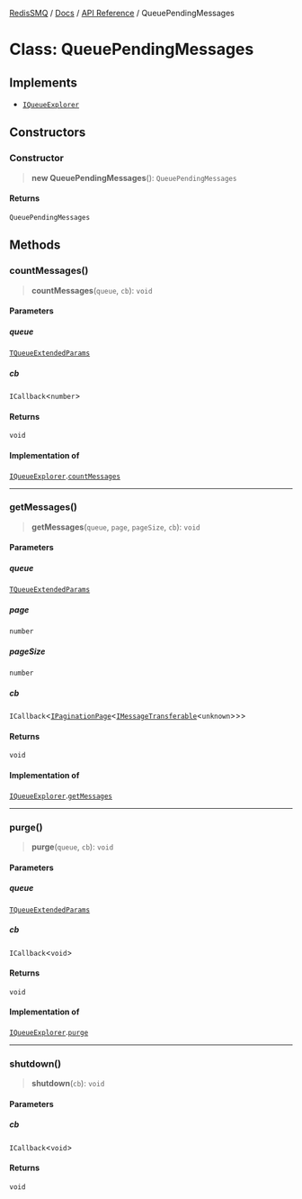 [RedisSMQ](../../../README.md) / [Docs](../../README.md) / [API Reference](../README.md) / QueuePendingMessages

# Class: QueuePendingMessages

## Implements

- [`IQueueExplorer`](../interfaces/IQueueExplorer.md)

## Constructors

### Constructor

> **new QueuePendingMessages**(): `QueuePendingMessages`

#### Returns

`QueuePendingMessages`

## Methods

### countMessages()

> **countMessages**(`queue`, `cb`): `void`

#### Parameters

##### queue

[`TQueueExtendedParams`](../type-aliases/TQueueExtendedParams.md)

##### cb

`ICallback`\<`number`\>

#### Returns

`void`

#### Implementation of

[`IQueueExplorer`](../interfaces/IQueueExplorer.md).[`countMessages`](../interfaces/IQueueExplorer.md#countmessages)

***

### getMessages()

> **getMessages**(`queue`, `page`, `pageSize`, `cb`): `void`

#### Parameters

##### queue

[`TQueueExtendedParams`](../type-aliases/TQueueExtendedParams.md)

##### page

`number`

##### pageSize

`number`

##### cb

`ICallback`\<[`IPaginationPage`](../interfaces/IPaginationPage.md)\<[`IMessageTransferable`](../interfaces/IMessageTransferable.md)\<`unknown`\>\>\>

#### Returns

`void`

#### Implementation of

[`IQueueExplorer`](../interfaces/IQueueExplorer.md).[`getMessages`](../interfaces/IQueueExplorer.md#getmessages)

***

### purge()

> **purge**(`queue`, `cb`): `void`

#### Parameters

##### queue

[`TQueueExtendedParams`](../type-aliases/TQueueExtendedParams.md)

##### cb

`ICallback`\<`void`\>

#### Returns

`void`

#### Implementation of

[`IQueueExplorer`](../interfaces/IQueueExplorer.md).[`purge`](../interfaces/IQueueExplorer.md#purge)

***

### shutdown()

> **shutdown**(`cb`): `void`

#### Parameters

##### cb

`ICallback`\<`void`\>

#### Returns

`void`
